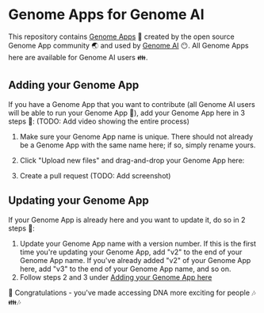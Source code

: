 # Genome Apps for Genome AI

This repository contains [Genome Apps](https://www.guardiome.com/apps-index/) :microscope: created by the open source Genome App community :earth_asia: and used by [Genome AI](https://www.guardiome.com/ai-index/) :no_mouth:.
All Genome Apps here are available for Genome AI users :family:.

## Adding your Genome App

If you have a Genome App that you want to contribute (all Genome AI users will be able to run your Genome App :dancers:), add your Genome App here in 3 steps :feet:: (TODO: Add video showing the entire process)
1. Make sure your Genome App name is unique. There should not already be a Genome App with the same name here; if so, simply rename yours.
2. Click "Upload new files" and drag-and-drop your Genome App here:


3. Create a pull request (TODO: Add screenshot)

## Updating your Genome App

If your Genome App is already here and you want to update it, do so in 2 steps :feet::
1. Update your Genome App name with a version number. If this is the first time you're updating your Genome App, add "v2" to the end of your Genome App name. If you've already added "v2" of your Genome App here, add "v3" to the end of your Genome App name, and so on.
2. Follow steps 2 and 3 under [Adding your Genome App here](#adding-your-genome-app-here)


:tada: Congratulations - you've made accessing DNA more exciting for people :notes::family::notes:

